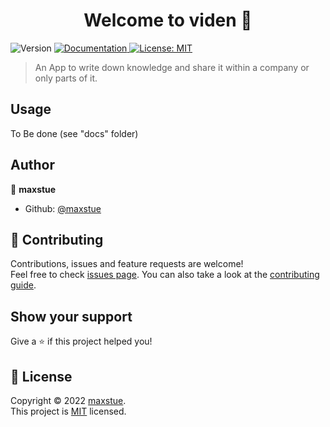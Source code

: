 <h1 align="center">Welcome to viden 👋</h1>
<p>
  <img alt="Version" src="https://img.shields.io/badge/version-0.0.0--alpha.1-blue.svg?cacheSeconds=2592000" />
  <a href="https://github.com/maxstue/viden/tree/develop/docs" target="_blank">
    <img alt="Documentation" src="https://img.shields.io/badge/documentation-yes-brightgreen.svg" />
  </a>
  <a href="https://github.com/maxstue/viden/blob/develop/LICENSE" target="_blank">
    <img alt="License: MIT" src="https://img.shields.io/badge/License-MIT-yellow.svg" />
  </a>
</p>

> An App to write down knowledge and share it within a company or only parts of it.

## Usage

To Be done (see "docs" folder)

## Author

👤 **maxstue**

* Github: [@maxstue](https://github.com/maxstue)

## 🤝 Contributing

Contributions, issues and feature requests are welcome!<br />Feel free to check [issues page](https://github.com/maxstue/viden/issues). You can also take a look at the [contributing guide](https://github.com/mastue/viden/blob/develop/.github/CONTRIBUTING.md).

## Show your support

Give a ⭐️ if this project helped you!

## 📝 License

Copyright © 2022 [maxstue](https://github.com/maxstue).<br />
This project is [MIT](https://github.com/maxstue/viden/blob/develop/LICENSE) licensed.
